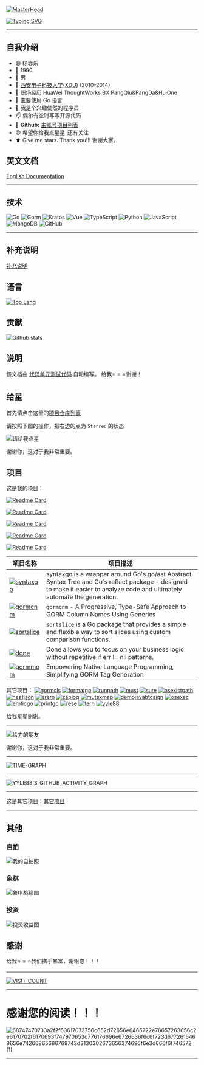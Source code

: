 [![MasterHead](https://user-images.githubusercontent.com/74038190/213910845-af37a709-8995-40d6-be59-724526e3c3d7.gif)](https://judeotine.vercel.app/)

[![Typing SVG](https://readme-typing-svg.demolab.com?font=Fira+Code&size=33&pause=1000&color=EBE912&width=999&lines=Hi+there+%F0%9F%91%8B%2C+Welcome+to+my+Page+%F0%9F%91%8B%2C+I'm+yyle88)](https://git.io/typing-svg)

---

## 自我介绍

- 😄 杨亦乐
- 🔭 1990
- 🌱 男
- 👯 [西安电子科技大学(XDU)](https://www.xidian.edu.cn/) (2010-2014)
- 💼 职场经历 HuaWei ThoughtWorks BX PangQiu&PangDa&HuiOne
- 🤔 主要使用 Go 语言
- 💬 我是个兴趣使然的程序员
- 📫 偶尔有空时写写开源代码
- 🔗 **Github:** [主账号项目列表](https://github.com/yyle88?tab=repositories&type=public&sort=stargazers)
- 😄 希望你给我点星星-还有关注
- ⬆️ Give me stars. Thank you!!! 谢谢大家。

## 英文文档

[English Documentation](README.md)

---

## 技术
![Go](https://img.shields.io/badge/Go-%23FF5733.svg?style=flat&logo=go&logoColor=white)
![Gorm](https://img.shields.io/badge/Gorm-%2391C4A4.svg?style=flat&logo=gorm&logoColor=white)
![Kratos](https://img.shields.io/badge/Go%20Kratos-%237D4B91.svg?style=flat&logo=go&logoColor=white)
![Vue](https://img.shields.io/badge/Vue-%2335A8D5.svg?style=flat&logo=vue&logoColor=white)
![TypeScript](https://img.shields.io/badge/TypeScript-%23F2D330.svg?style=flat&logo=typescript&logoColor=white)
![Python](https://img.shields.io/badge/Python-%23F09F3B.svg?style=flat&logo=python&logoColor=ffdd54)
![JavaScript](https://img.shields.io/badge/JavaScript-%23F7931E.svg?style=flat&logo=javascript&logoColor=%23F7DF1E)
![MongoDB](https://img.shields.io/badge/MongoDB-%2395C59D.svg?style=flat&logo=mongodb&logoColor=white)
![GitHub](https://img.shields.io/badge/GitHub-%237D5E7F.svg?style=flat&logo=github&logoColor=white)

---

## 补充说明

[补充说明](OTHERS.zh.md)

## 语言

[![Top Lang](https://github-readme-stats.vercel.app/api/top-langs/?username=yyle88&hide=html)](https://github.com/anuraghazra/github-readme-stats)

## 贡献

![Github stats](https://github-readme-stats.vercel.app/api?username=yyle88&show_icons=true&theme=radical&show=reviews,prs_merged,prs_merged_percentage&hide=contribs)

## 说明

该文档由 [代码](yyle88.go)[单元测试代码](yyle88_test.go) 自动编写。 给我⭐ ⭐ ⭐谢谢！

## 给星
首先请点击这里的[项目仓库列表](https://github.com/yyle88?tab=repositories)

请按照下图的操作，把右边的点为 `Starred` 的状态

![请给我点星](assets/请给我点星.jpg)

谢谢你，这对于我非常重要。

## 项目

这是我的项目：

[![Readme Card](https://github-readme-stats.vercel.app/api/pin/?username=yyle88&repo=gobtcsign&theme=algolia)](https://github.com/yyle88/gobtcsign)

[![Readme Card](https://github-readme-stats.vercel.app/api/pin/?username=yyle88&repo=gotrontrx&theme=algolia)](https://github.com/yyle88/gotrontrx)

[![Readme Card](https://github-readme-stats.vercel.app/api/pin/?username=yyle88&repo=gormcngen&theme=algolia)](https://github.com/yyle88/gormcngen)

[![Readme Card](https://github-readme-stats.vercel.app/api/pin/?username=yyle88&repo=reggin&theme=algolia)](https://github.com/yyle88/reggin)

[![Readme Card](https://github-readme-stats.vercel.app/api/pin/?username=yyle88&repo=syncmap&theme=algolia)](https://github.com/yyle88/syncmap)


| 项目名称 | 项目描述 |
|-------------------------------------------------|--------|
| [![syntaxgo](https://img.shields.io/badge/syntaxgo-%2335A8D5.svg?style=flat&logoColor=white)](https://github.com/yyle88/syntaxgo) | syntaxgo is a wrapper around Go's go/ast Abstract Syntax Tree and Go's reflect package - designed to make it easier to analyze code and ultimately automate the generation. |
| [![gormcnm](https://img.shields.io/badge/gormcnm-%2395C59D.svg?style=flat&logoColor=white)](https://github.com/yyle88/gormcnm) | `gormcnm` - A Progressive, Type-Safe Approach to GORM Column Names Using Generics |
| [![sortslice](https://img.shields.io/badge/sortslice-%23F7931E.svg?style=flat&logoColor=white)](https://github.com/yyle88/sortslice) | `sortslice` is a Go package that provides a simple and flexible way to sort slices using custom comparison functions. |
| [![done](https://img.shields.io/badge/done-%23F2D330.svg?style=flat&logoColor=white)](https://github.com/yyle88/done) | Done allows you to focus on your business logic without repetitive if err != nil patterns. |
| [![gormmom](https://img.shields.io/badge/gormmom-%23FFD700.svg?style=flat&logoColor=white)](https://github.com/yyle88/gormmom) | Empowering Native Language Programming, Simplifying GORM Tag Generation |


其它项目：
[![gormcls](https://img.shields.io/badge/gormcls-%23FF6347.svg?style=flat&logoColor=white)](https://github.com/yyle88/gormcls)
[![formatgo](https://img.shields.io/badge/formatgo-%2391C4A4.svg?style=flat&logoColor=white)](https://github.com/yyle88/formatgo)
[![runpath](https://img.shields.io/badge/runpath-%2395C59D.svg?style=flat&logoColor=white)](https://github.com/yyle88/runpath)
[![must](https://img.shields.io/badge/must-%2332CD32.svg?style=flat&logoColor=white)](https://github.com/yyle88/must)
[![sure](https://img.shields.io/badge/sure-%23DC143C.svg?style=flat&logoColor=white)](https://github.com/yyle88/sure)
[![osexistpath](https://img.shields.io/badge/osexistpath-%237D5E7F.svg?style=flat&logoColor=white)](https://github.com/yyle88/osexistpath)
[![neatjson](https://img.shields.io/badge/neatjson-%23FF1493.svg?style=flat&logoColor=white)](https://github.com/yyle88/neatjson)
[![erero](https://img.shields.io/badge/erero-%23FF4500.svg?style=flat&logoColor=white)](https://github.com/yyle88/erero)
[![zaplog](https://img.shields.io/badge/zaplog-%23F7931E.svg?style=flat&logoColor=white)](https://github.com/yyle88/zaplog)
[![mutexmap](https://img.shields.io/badge/mutexmap-%23FF5733.svg?style=flat&logoColor=white)](https://github.com/yyle88/mutexmap)
[![demojavabtcsign](https://img.shields.io/badge/demojavabtcsign-%238A2BE2.svg?style=flat&logoColor=white)](https://github.com/yyle88/demojavabtcsign)
[![osexec](https://img.shields.io/badge/osexec-%23ADFF2F.svg?style=flat&logoColor=white)](https://github.com/yyle88/osexec)
[![eroticgo](https://img.shields.io/badge/eroticgo-%2335A8D5.svg?style=flat&logoColor=white)](https://github.com/yyle88/eroticgo)
[![printgo](https://img.shields.io/badge/printgo-%237D4B91.svg?style=flat&logoColor=white)](https://github.com/yyle88/printgo)
[![rese](https://img.shields.io/badge/rese-%232E8B57.svg?style=flat&logoColor=white)](https://github.com/yyle88/rese)
[![tern](https://img.shields.io/badge/tern-%23F2D330.svg?style=flat&logoColor=white)](https://github.com/yyle88/tern)
[![yyle88](https://img.shields.io/badge/yyle88-%2320B2AA.svg?style=flat&logoColor=white)](https://github.com/yyle88/yyle88)


给我星星谢谢。

---

![给力的朋友](assets/给力的朋友.jpg)

谢谢你，这对于我非常重要。

---

![TIME-GRAPH](http://github-profile-summary-cards.vercel.app/api/cards/productive-time?username=yyle88&theme=radical&utcOffset=8.00)

---

![YYLE88'S_GITHUB_ACTIVITY_GRAPH](https://github-readme-activity-graph.vercel.app/graph?username=yyle88&theme=github)

---

这是其它项目：[其它项目](OTHERS.zh.md)

---

## 其他

### 自拍
![我的自拍照](assets/我的自拍照.jpg)

### 象棋
![象棋战绩图](assets/象棋战绩图.jpg)

### 投资
![投资收益图](assets/投资收益图.jpg)

## 感谢

给我⭐ ⭐ ⭐我们携手暴富，谢谢您！！！

---

[![VISIT-COUNT](https://visitcount.itsvg.in/api?id=yyle88&label=profile-views&pretty=true)](https://visitcount.itsvg.in)

---

# 感谢您的阅读！！！
![68747470733a2f2f63617073756c652d72656e6465722e76657263656c2e6170702f6170693f747970653d776176696e6726636f6c6f723d6772616469656e74266865696768743d3130302673656374696f6e3d666f6f746572 (1)](https://github.com/user-attachments/assets/e599b0c5-b812-4e11-908a-2bdec8c97c5f)

---
